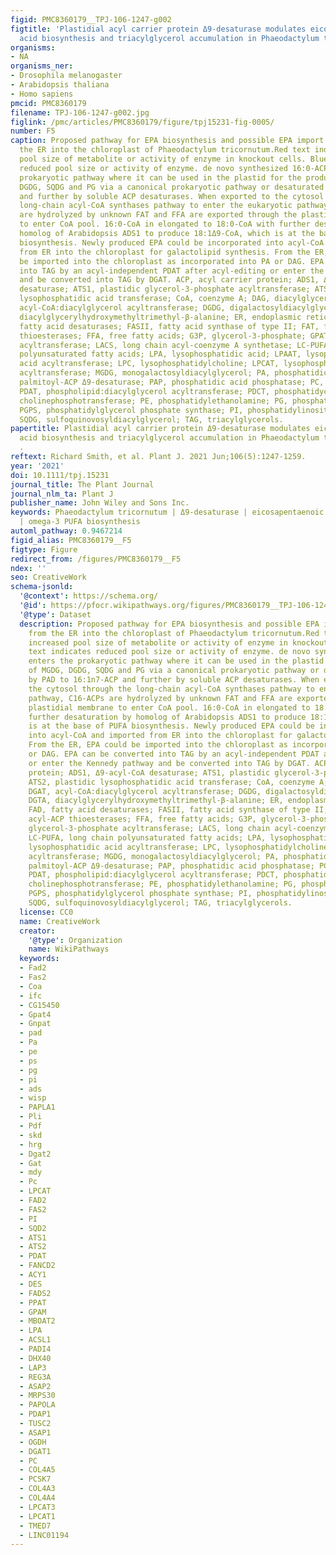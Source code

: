 ```yaml
---
figid: PMC8360179__TPJ-106-1247-g002
figtitle: 'Plastidial acyl carrier protein Δ9‐desaturase modulates eicosapentaenoic
  acid biosynthesis and triacylglycerol accumulation in Phaeodactylum tricornutum '
organisms:
- NA
organisms_ner:
- Drosophila melanogaster
- Arabidopsis thaliana
- Homo sapiens
pmcid: PMC8360179
filename: TPJ-106-1247-g002.jpg
figlink: /pmc/articles/PMC8360179/figure/tpj15231-fig-0005/
number: F5
caption: Proposed pathway for EPA biosynthesis and possible EPA import routes from
  the ER into the chloroplast of Phaeodactylum tricornutum.Red text indicates increased
  pool size of metabolite or activity of enzyme in knockout cells. Blue text indicates
  reduced pool size or activity of enzyme. de novo synthesized 16:0‐ACP enters the
  prokaryotic pathway where it can be used in the plastid for the production of MGDG,
  DGDG, SQDG and PG via a canonical prokaryotic pathway or desaturated by PAD to 16:1n7‐ACP
  and further by soluble ACP desaturases. When exported to the cytosol through the
  long‐chain acyl‐CoA synthases pathway to enter the eukaryotic pathway, C16‐ACPs
  are hydrolyzed by unknown FAT and FFA are exported through the plastidial membrane
  to enter CoA pool. 16:0‐CoA in elongated to 18:0‐CoA with further desaturation by
  homolog of Arabidopsis ADS1 to produce 18:1Δ9‐CoA, which is at the base of PUFA
  biosynthesis. Newly produced EPA could be incorporated into acyl‐CoA and imported
  from ER into the chloroplast for galactolipid synthesis. From the ER, EPA could
  be imported into the chloroplast as incorporated into PA or DAG. EPA can be converted
  into TAG by an acyl‐independent PDAT after acyl‐editing or enter the Kennedy pathway
  and be converted into TAG by DGAT. ACP, acyl carrier protein; ADS1, Δ9‐acyl‐CoA
  desaturase; ATS1, plastidic glycerol‐3‐phosphate acyltransferase; ATS2, plastidic
  lysophosphatidic acid transferase; CoA, coenzyme A; DAG, diacylglycerols; DGAT,
  acyl‐CoA:diacylglycerol acyltransferase; DGDG, digalactosyldiacylglycerol; DGTA,
  diacylglycerylhydroxymethyltrimethyl‐β‐alanine; ER, endoplasmic reticulum; FAD,
  fatty acid desaturases; FASII, fatty acid synthase of type II; FAT, fatty acyl‐ACP
  thioesterases; FFA, free fatty acids; G3P, glycerol‐3‐phosphate; GPAT, glycerol‐3‐phosphate
  acyltransferase; LACS, long chain acyl‐coenzyme A synthetase; LC‐PUFA, long chain
  polyunsaturated fatty acids; LPA, lysophosphatidic acid; LPAAT, lysophosphatidic
  acid acyltransferase; LPC, lysophosphatidylcholine; LPCAT, lysophosphatidylcholine
  acyltransferase; MGDG, monogalactosyldiacylglycerol; PA, phosphatidic acid; PAD,
  palmitoyl‐ACP Δ9‐desaturase; PAP, phosphatidic acid phosphatase; PC, phosphatidylcholine;
  PDAT, phospholipid:diacylglycerol acyltransferase; PDCT, phosphatidycholine:diacylglycerol
  cholinephosphotransferase; PE, phosphatidylethanolamine; PG, phosphatidylglycerol;
  PGPS, phosphatidylglycerol phosphate synthase; PI, phosphatidylinositol; PS, phosphatidylserine;
  SQDG, sulfoquinovosyldiacylglycerol; TAG, triacylglycerols.
papertitle: Plastidial acyl carrier protein Δ9‐desaturase modulates eicosapentaenoic
  acid biosynthesis and triacylglycerol accumulation in Phaeodactylum tricornutum
  .
reftext: Richard Smith, et al. Plant J. 2021 Jun;106(5):1247-1259.
year: '2021'
doi: 10.1111/tpj.15231
journal_title: The Plant Journal
journal_nlm_ta: Plant J
publisher_name: John Wiley and Sons Inc.
keywords: Phaeodactylum tricornutum | Δ9‐desaturase | eicosapentaenoic acid | lipids
  | omega‐3 PUFA biosynthesis
automl_pathway: 0.9467214
figid_alias: PMC8360179__F5
figtype: Figure
redirect_from: /figures/PMC8360179__F5
ndex: ''
seo: CreativeWork
schema-jsonld:
  '@context': https://schema.org/
  '@id': https://pfocr.wikipathways.org/figures/PMC8360179__TPJ-106-1247-g002.html
  '@type': Dataset
  description: Proposed pathway for EPA biosynthesis and possible EPA import routes
    from the ER into the chloroplast of Phaeodactylum tricornutum.Red text indicates
    increased pool size of metabolite or activity of enzyme in knockout cells. Blue
    text indicates reduced pool size or activity of enzyme. de novo synthesized 16:0‐ACP
    enters the prokaryotic pathway where it can be used in the plastid for the production
    of MGDG, DGDG, SQDG and PG via a canonical prokaryotic pathway or desaturated
    by PAD to 16:1n7‐ACP and further by soluble ACP desaturases. When exported to
    the cytosol through the long‐chain acyl‐CoA synthases pathway to enter the eukaryotic
    pathway, C16‐ACPs are hydrolyzed by unknown FAT and FFA are exported through the
    plastidial membrane to enter CoA pool. 16:0‐CoA in elongated to 18:0‐CoA with
    further desaturation by homolog of Arabidopsis ADS1 to produce 18:1Δ9‐CoA, which
    is at the base of PUFA biosynthesis. Newly produced EPA could be incorporated
    into acyl‐CoA and imported from ER into the chloroplast for galactolipid synthesis.
    From the ER, EPA could be imported into the chloroplast as incorporated into PA
    or DAG. EPA can be converted into TAG by an acyl‐independent PDAT after acyl‐editing
    or enter the Kennedy pathway and be converted into TAG by DGAT. ACP, acyl carrier
    protein; ADS1, Δ9‐acyl‐CoA desaturase; ATS1, plastidic glycerol‐3‐phosphate acyltransferase;
    ATS2, plastidic lysophosphatidic acid transferase; CoA, coenzyme A; DAG, diacylglycerols;
    DGAT, acyl‐CoA:diacylglycerol acyltransferase; DGDG, digalactosyldiacylglycerol;
    DGTA, diacylglycerylhydroxymethyltrimethyl‐β‐alanine; ER, endoplasmic reticulum;
    FAD, fatty acid desaturases; FASII, fatty acid synthase of type II; FAT, fatty
    acyl‐ACP thioesterases; FFA, free fatty acids; G3P, glycerol‐3‐phosphate; GPAT,
    glycerol‐3‐phosphate acyltransferase; LACS, long chain acyl‐coenzyme A synthetase;
    LC‐PUFA, long chain polyunsaturated fatty acids; LPA, lysophosphatidic acid; LPAAT,
    lysophosphatidic acid acyltransferase; LPC, lysophosphatidylcholine; LPCAT, lysophosphatidylcholine
    acyltransferase; MGDG, monogalactosyldiacylglycerol; PA, phosphatidic acid; PAD,
    palmitoyl‐ACP Δ9‐desaturase; PAP, phosphatidic acid phosphatase; PC, phosphatidylcholine;
    PDAT, phospholipid:diacylglycerol acyltransferase; PDCT, phosphatidycholine:diacylglycerol
    cholinephosphotransferase; PE, phosphatidylethanolamine; PG, phosphatidylglycerol;
    PGPS, phosphatidylglycerol phosphate synthase; PI, phosphatidylinositol; PS, phosphatidylserine;
    SQDG, sulfoquinovosyldiacylglycerol; TAG, triacylglycerols.
  license: CC0
  name: CreativeWork
  creator:
    '@type': Organization
    name: WikiPathways
  keywords:
  - Fad2
  - Fas2
  - Coa
  - ifc
  - CG15450
  - Gpat4
  - Gnpat
  - pad
  - Pa
  - pe
  - ps
  - pg
  - pi
  - ads
  - wisp
  - PAPLA1
  - Pli
  - Pdf
  - skd
  - hrg
  - Dgat2
  - Gat
  - mdy
  - Pc
  - LPCAT
  - FAD2
  - FAS2
  - PI
  - SQD2
  - ATS1
  - ATS2
  - PDAT
  - FANCD2
  - ACY1
  - DES
  - FADS2
  - PPAT
  - GPAM
  - MBOAT2
  - LPA
  - ACSL1
  - PADI4
  - DHX40
  - LAP3
  - REG3A
  - ASAP2
  - MRPS30
  - PAPOLA
  - PDAP1
  - TUSC2
  - ASAP1
  - OGDH
  - DGAT1
  - PC
  - COL4A5
  - PCSK7
  - COL4A3
  - COL4A4
  - LPCAT3
  - LPCAT1
  - TMED7
  - LINC01194
---
```

